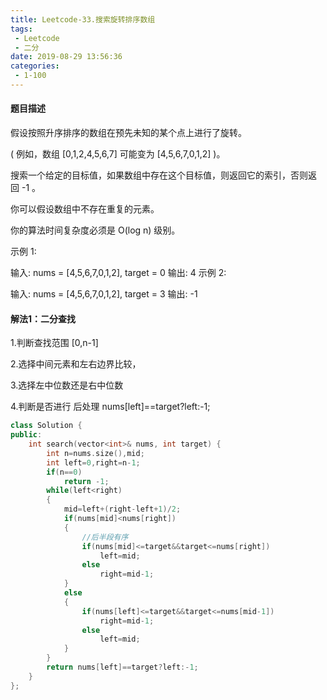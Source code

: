 ```yaml
---
title: Leetcode-33.搜索旋转排序数组
tags:
 - Leetcode
 - 二分
date: 2019-08-29 13:56:36
categories:
 - 1-100
---
```


#### 题目描述

假设按照升序排序的数组在预先未知的某个点上进行了旋转。

( 例如，数组 [0,1,2,4,5,6,7] 可能变为 [4,5,6,7,0,1,2] )。

搜索一个给定的目标值，如果数组中存在这个目标值，则返回它的索引，否则返回 -1 。

你可以假设数组中不存在重复的元素。

你的算法时间复杂度必须是 O(log n) 级别。

<!--more-->

示例 1:

输入: nums = [4,5,6,7,0,1,2], target = 0
输出: 4
示例 2:

输入: nums = [4,5,6,7,0,1,2], target = 3
输出: -1

#### 解法1：二分查找

1.判断查找范围  [0,n-1]

2.选择中间元素和左右边界比较，

3.选择左中位数还是右中位数

4.判断是否进行 后处理 nums[left]==target?left:-1;

```c++
class Solution {
public:
    int search(vector<int>& nums, int target) {
        int n=nums.size(),mid;
        int left=0,right=n-1;
        if(n==0)
            return -1;
        while(left<right)
        {
            mid=left+(right-left+1)/2;
            if(nums[mid]<nums[right])
            {
                //后半段有序
                if(nums[mid]<=target&&target<=nums[right])
                    left=mid;
                else
                    right=mid-1;
            }
            else
            {
                if(nums[left]<=target&&target<=nums[mid-1])
                    right=mid-1;
                else
                    left=mid;
            }
        }
        return nums[left]==target?left:-1;
    }
};
```

